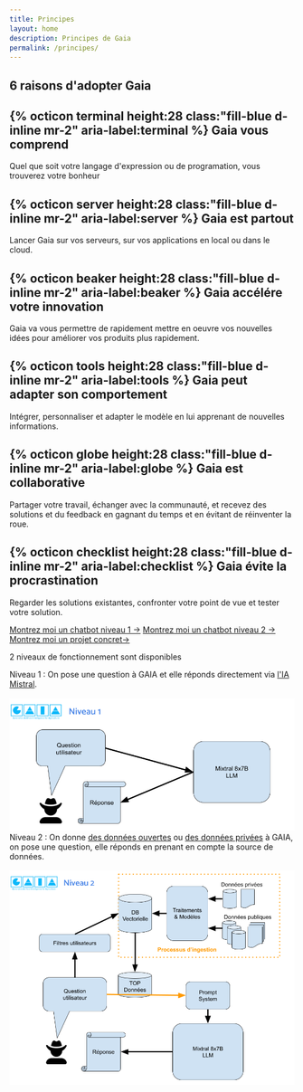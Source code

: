 ```yaml
---
title: Principes
layout: home
description: Principes de Gaia
permalink: /principes/
---
```


<section class="container-lg p-responsive py-5 py-md-6 my-lg-6">
  <h2 class="alt-h2 text-center mb-3 mt-lg-6">6 raisons d'adopter Gaia</h2>
  <div class="clearfix gutter-spacious">
    <div class="mb-3 mb-md-5 col-md-6 float-left">
      <h2 class="alt-h3 mb-2">
        {% octicon terminal height:28 class:"fill-blue d-inline mr-2" aria-label:terminal %}
        Gaia vous comprend
      </h2>
      <p class="text-gray">Quel que soit votre langage d'expression ou de programation, vous trouverez votre bonheur</p>
    </div>
    <div class="mb-3 mb-md-5 col-md-6 float-left">
      <h2 class="alt-h3 mb-2">
        {% octicon server height:28 class:"fill-blue d-inline mr-2" aria-label:server %}
        Gaia est partout
      </h2>
      <p class="text-gray">Lancer Gaia sur vos serveurs, sur vos applications en local ou dans le cloud.</p>
    </div>
  </div>

  <div class="clearfix gutter-spacious">
    <div class="mb-3 mb-md-5 col-md-6 float-left">
      <h2 class="alt-h3 mb-2">
        {% octicon beaker height:28 class:"fill-blue d-inline mr-2" aria-label:beaker %}
        Gaia accélére votre innovation
      </h2>
      <p class="text-gray">Gaia va vous permettre de rapidement mettre en oeuvre vos nouvelles idées pour améliorer vos produits plus rapidement.</p>
    </div>
    <div class="mb-3 mb-md-5 col-md-6 float-left">
      <h2 class="alt-h3 mb-2">
        {% octicon tools height:28 class:"fill-blue d-inline mr-2" aria-label:tools %}
        Gaia peut adapter son comportement
      </h2>
      <p class="text-gray">Intégrer, personnaliser et adapter le modèle en lui apprenant de nouvelles informations.</p>
    </div>
  </div>

  <div class="clearfix gutter-spacious">
    <div class="mb-3 mb-md-5 col-md-6 float-left">
      <h2 class="alt-h3 mb-2">
        {% octicon globe height:28 class:"fill-blue d-inline mr-2" aria-label:globe %}
        Gaia est collaborative
      </h2>
      <p class="text-gray">Partager votre travail, échanger avec la communauté, et recevez des solutions et du feedback en gagnant du temps et en évitant de réinventer la roue.</p>
    </div>
    <div class="mb-3 mb-md-5 col-md-6 float-left">
      <h2 class="alt-h3 mb-2">
        {% octicon checklist height:28 class:"fill-blue d-inline mr-2" aria-label:checklist %}
        Gaia évite la procrastination
      </h2>
      <p class="text-gray">Regarder les solutions existantes, confronter votre point de vue et tester votre solution.</p>
    </div>
  </div>

  <p class="text-center">
    <a href="https://huggingface.co/spaces/gaia-mistral/chatbot-g" target='_blank' class="btn btn-outline">Montrez moi un chatbot niveau 1 &rarr;</a>
    <a href="https://huggingface.co/spaces/gaia-mistral/chatbot-g-pdf" target='_blank' class="btn btn-outline">Montrez moi un chatbot niveau 2 &rarr;</a>
    <a href="https://huggingface.co/spaces/gaia-mistral/pest-livestock-information" target='_blank' class="btn btn-outline">Montrez moi un projet concret&rarr;</a>
  </p>
</section>


<section id="get-started" class="mini-section mt-6">
  <div class="container-lg p-responsive">
    <p class="alt-h2 text-center mb-3 mt-lg-6">2 niveaux de fonctionnement sont disponibles</p>
    <div class="alt-lead text-gray text-center col-md-10 mx-auto">Niveau 1 : On pose une question à GAIA et elle réponds directement via <a href="{{"/mistral/" | relative_url}}">l'IA Mistral</a>.</div>
    <br>
      <a href="https://huggingface.co/spaces/gaia-mistral/chatbot-g" target='_blank' title="Demo Niveau 1" class="border d-block text-center px-2 py-4 mb-4">
          <img src="/assets/img/principes/level1_fr.png" width="800"/>
      </a>
      <div class="alt-lead text-gray text-center col-md-10 mx-auto">Niveau 2 : On donne 
      <a href="{{"/public_datas/" | relative_url}}">des données ouvertes</a> ou <a href="{{"/private_datas/" | relative_url}}">des données privées</a> à GAIA, on pose une question, elle réponds en prenant en compte la source de données.</div>
      <br>
      <a href="https://huggingface.co/spaces/gaia-mistral/chatbot-g-pdf" target='_blank' title="Demo Niveau 2" class="border d-block text-center px-2 py-4 mb-4">
        <img src="/assets/img/principes/level2_fr.png" width="800"/>
      </a>
  </div>
</section>